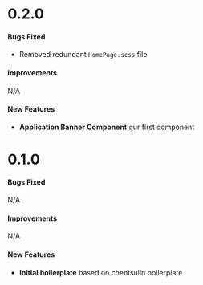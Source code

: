 # 0.2.0

#### Bugs Fixed

- Removed redundant `HomePage.scss` file

#### Improvements

N/A

#### New Features

- **Application Banner Component** our first component


# 0.1.0

#### Bugs Fixed

N/A

#### Improvements

N/A

#### New Features

- **Initial boilerplate** based on chentsulin boilerplate
